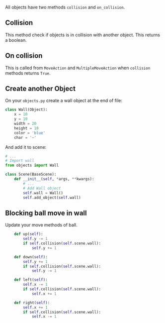All objects have two methods `collision` and `on_collision`.


## Collision

This method check if objects is in collision with another object. This returns a boolean.

## On collision

This is called from `MoveAction` and `MultipleMoveAction` when `collision` methods returns `True`.


## Create another Object

On your `objects.py` create a wall object at the end of file:

```py
class Wall(Object):
    x = 10
    y = 10
    width = 20
    height = 10
    color = 'blue'
    char = '~'
```

And add it to scene:

```py
# ...
# Import wall
from objects import Wall

class Scene(BaseScene):
    def __init__(self, *args, **kwargs):
        # ...
        # Add Wall object 
        self.wall = Wall()
        self.add_object(self.wall)

```

## Blocking ball move in wall

Update your move methods of ball.


``` py
    def up(self):
        self.y -= 1
        if self.collision(self.scene.wall):
            self.y += 1

    def down(self):
        self.y += 1
        if self.collision(self.scene.wall):
            self.y -= 1

    def left(self):
        self.x -= 1
        if self.collision(self.scene.wall):
            self.x += 1

    def right(self):
        self.x += 1
        if self.collision(self.scene.wall):
            self.x -= 1
```
